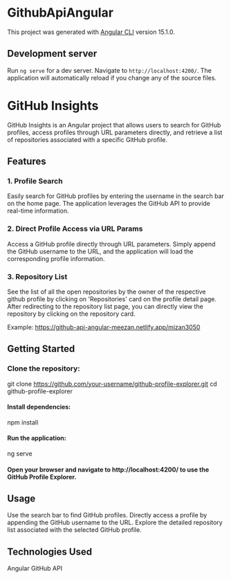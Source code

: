 # GithubApiAngular

This project was generated with [Angular CLI](https://github.com/angular/angular-cli) version 15.1.0.

## Development server

Run `ng serve` for a dev server. Navigate to `http://localhost:4200/`. The application will automatically reload if you change any of the source files.

# GitHub Insights

GitHub Insights is an Angular project that allows users to search for GitHub profiles, access profiles through URL parameters directly, and retrieve a list of repositories associated with a specific GitHub profile.

## Features

### 1. Profile Search

Easily search for GitHub profiles by entering the username in the search bar on the home page. The application leverages the GitHub API to provide real-time information.

### 2. Direct Profile Access via URL Params

Access a GitHub profile directly through URL parameters. Simply append the GitHub username to the URL, and the application will load the corresponding profile information.

### 3. Repository List

See the list of all the open repositories by the owner of the respective github profile by clicking on 'Repositories' card on the profile detail page.
After redirecting to the repository list page, you can directly view the repository by clicking on the repository card.

Example:
https://github-api-angular-meezan.netlify.app/mizan3050


## Getting Started
### Clone the repository:

git clone https://github.com/your-username/github-profile-explorer.git
cd github-profile-explorer

#### Install dependencies:

npm install

#### Run the application:

ng serve
#### Open your browser and navigate to http://localhost:4200/ to use the GitHub Profile Explorer.

## Usage
Use the search bar to find GitHub profiles.
Directly access a profile by appending the GitHub username to the URL.
Explore the detailed repository list associated with the selected GitHub profile.

## Technologies Used
Angular
GitHub API
